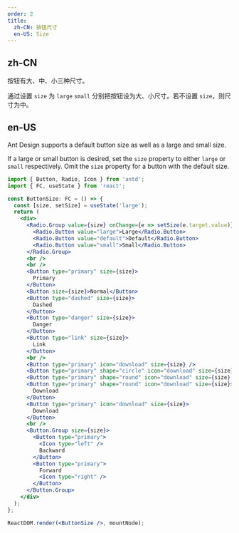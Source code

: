 ```yaml
---
order: 2
title:
  zh-CN: 按钮尺寸
  en-US: Size
---
```


## zh-CN

按钮有大、中、小三种尺寸。

通过设置 `size` 为 `large` `small` 分别把按钮设为大、小尺寸。若不设置 `size`，则尺寸为中。

## en-US

Ant Design supports a default button size as well as a large and small size.

If a large or small button is desired, set the `size` property to either `large` or `small` respectively. Omit the `size` property for a button with the default size.

```jsx
import { Button, Radio, Icon } from 'antd';
import { FC, useState } from 'react';

const ButtonSize: FC = () => {
  const [size, setSize] = useState('large');
  return (
    <div>
      <Radio.Group value={size} onChange={e => setSize(e.target.value)}>
        <Radio.Button value="large">Large</Radio.Button>
        <Radio.Button value="default">Default</Radio.Button>
        <Radio.Button value="small">Small</Radio.Button>
      </Radio.Group>
      <br />
      <br />
      <Button type="primary" size={size}>
        Primary
      </Button>
      <Button size={size}>Normal</Button>
      <Button type="dashed" size={size}>
        Dashed
      </Button>
      <Button type="danger" size={size}>
        Danger
      </Button>
      <Button type="link" size={size}>
        Link
      </Button>
      <br />
      <Button type="primary" icon="download" size={size} />
      <Button type="primary" shape="circle" icon="download" size={size} />
      <Button type="primary" shape="round" icon="download" size={size} />
      <Button type="primary" shape="round" icon="download" size={size}>
        Download
      </Button>
      <Button type="primary" icon="download" size={size}>
        Download
      </Button>
      <br />
      <Button.Group size={size}>
        <Button type="primary">
          <Icon type="left" />
          Backward
        </Button>
        <Button type="primary">
          Forward
          <Icon type="right" />
        </Button>
      </Button.Group>
    </div>
  );
};

ReactDOM.render(<ButtonSize />, mountNode);
```
